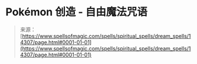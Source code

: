 <!--yml

category: 未分类

date: 2024-06-12 18:53:12

-->

# Pokémon 创造 - 自由魔法咒语

> 来源：[https://www.spellsofmagic.com/spells/spiritual_spells/dream_spells/14307/page.html#0001-01-01](https://www.spellsofmagic.com/spells/spiritual_spells/dream_spells/14307/page.html#0001-01-01)
